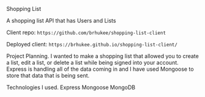 Shopping List

A shopping list API that has Users and Lists

Client repo: `https://github.com/brhukee/shopping-list-client`

Deployed client: `https://brhukee.github.io/shopping-list-client/`

Project Planning.
I wanted to make a shopping list that allowed you to create a list, edit a list,
or delete a list while being signed into your account. Express is handling all
of the data coming in and I have used Mongoose to store that data that is being
sent.

Technologies I used.
Express
Mongoose
MongoDB
